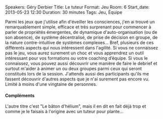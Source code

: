 Speakers: Géry Derbier
Title: Le tuteur
Format: Jeu
Room: 6
Start_date: 2013-05-23 12:30
Duration: 30 minutes
Tags: Jeu, Équipe

Parmi les jeux que j'utilise afin d'éveiller les consciences, j'en ai trouvé un remarquablement simple, efficace et très surprenant pour commencer à parler de propriétés émergentes, de dynamique d'auto-organisation (ou de son absence), de système décentralisé, de prise de décision en groupe, de la nature contre-intuitive de systèmes complexes...
Bref, plusieurs de ces différents aspects qui nous intéressent dans l'agilité.
Si vous ne connaissez pas le jeu, vous aurez surement un choc et vous apprendrez un outil intéressant pour vos formations ou votre coaching d’équipe.
Si vous le connaissez, vous pouvez aussi découvrir une manière de faire le debrief et surtout m'aider à animer un ou deux groupes parmi ceux qui seront constitués lors de la session.
J'attends aussi des participants qu'ils me fassent découvrir d'autres aspects que je n'ai surement pas encore vu.
Limité à moins d'une vingtaine de personnes. 

#### Compléments

L'autre titre c'est "Le bâton d'hélium", mais il en dit en fait déjà trop et comme je le faisais à l'origine avec un tuteur pour plante...
